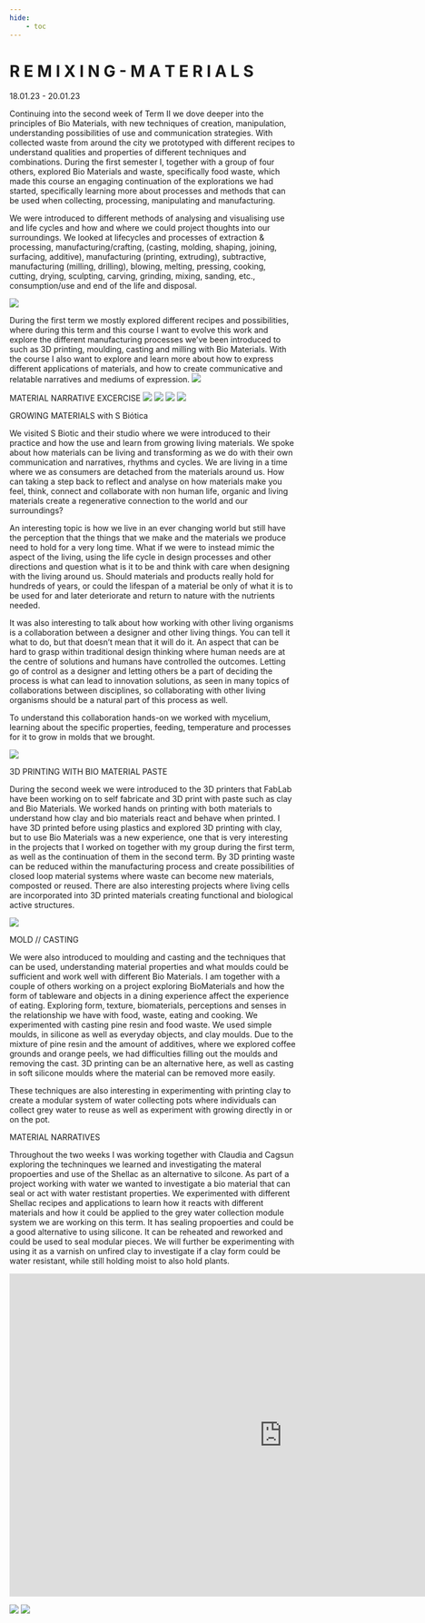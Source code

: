 ```yaml
---
hide:
    - toc
---
```


# R E M I X I N G  -  M A T E R I A L S

18.01.23 - 20.01.23

Continuing into the second week of Term II we dove deeper into the principles of Bio Materials, with new techniques of creation, manipulation, understanding possibilities of use and communication strategies. With collected waste from around the city we prototyped with different recipes to understand qualities and properties of different techniques and combinations. During the first semester I, together with a group of four others, explored Bio Materials and waste, specifically food waste, which made this course an engaging continuation of the explorations we had started, specifically learning more about processes and methods that can be used when collecting, processing, manipulating and manufacturing. 

We were introduced to different methods of analysing and visualising use and life cycles and how and where we could project thoughts into our surroundings. We looked at lifecycles and processes of extraction & processing, manufacturing/crafting, (casting, molding, shaping, joining, surfacing, additive), manufacturing (printing, extruding), subtractive, manufacturing (milling, drilling), blowing, melting, pressing, cooking, cutting, drying, sculpting, carving, grinding, mixing, sanding, etc., consumption/use and end of the life and disposal.

![](../images/RemixingMaterials/process2.jpg)

During the first term we mostly explored different recipes and possibilities, where during this term and this course I want to evolve this work and explore the different manufacturing processes we’ve been introduced to such as 3D printing, moulding, casting and milling with Bio Materials. With the course I also want to explore and learn more about how to express different applications of materials, and how to create communicative and relatable narratives and mediums of expression. 
![](../images/RemixingMaterials/shellac3.jpg)

MATERIAL NARRATIVE EXCERCISE
![](../images/RemixingMaterials/1excercise2.jpg)
![](../images/RemixingMaterials/1excercise3.jpg)
![](../images/RemixingMaterials/1excercise4.jpg)
![](../images/RemixingMaterials/1excercise5.jpg)

GROWING MATERIALS with S Biótica

We visited S Biotic and their studio where we were introduced to their practice and how the use and learn from growing living materials. We spoke about how materials can be living and transforming as we do with their own communication and narratives, rhythms and cycles. We are living in a time where we as consumers are detached from the materials around us. How can taking a step back to reflect and analyse on how materials make you feel, think, connect and collaborate with non human life, organic and living materials create a regenerative connection to the world and our surroundings? 

An interesting topic is how we live in an ever changing world but still have the perception that the things that we make and the materials we produce need to hold for a very long time. What if we were to instead mimic the aspect of the living, using the life cycle in design processes and other directions and question what is it to be and think with care when designing with the living around us. Should materials and products really hold for hundreds of years, or could the lifespan of a material be only of what it is to be used for and later deteriorate and return to nature with the nutrients needed. 

It was also interesting to talk about how working with other living organisms is a collaboration between a designer and other living things. You can tell it what to do, but that doesn’t mean that it will do it. An aspect that can be hard to grasp within traditional design thinking where human needs are at the centre of solutions and humans have controlled the outcomes. Letting go of control as a designer and letting others be a part of deciding the process is what can lead to innovation solutions, as seen in many topics of collaborations between disciplines, so collaborating with other living organisms should be a natural part of this process as well. 

To understand this collaboration hands-on we worked with mycelium, learning about the specific properties, feeding, temperature and processes for it to grow in molds that we brought.  

![](../images/RemixingMaterials/process1.jpg)

3D PRINTING WITH BIO MATERIAL PASTE

During the second week we were introduced to the 3D printers that FabLab have been working on to self fabricate and 3D print with paste such as clay and Bio Materials. We worked hands on printing with both materials to understand how clay and bio materials react and behave when printed. I have 3D printed before using plastics and explored 3D printing with clay, but to use Bio Materials was a new experience, one that is very interesting in the projects that I worked on together with my group during the first term, as well as the continuation of them in the second term. By 3D printing waste can be reduced within the manufacturing process and create possibilities of closed loop material systems where waste can become new materials, composted or reused. There are also interesting projects where living cells are incorporated into 3D printed materials creating functional and biological active structures.

![](../images/RemixingMaterials/3dprint.jpg)

MOLD // CASTING

We were also introduced to moulding and casting and the techniques that can be used, understanding material properties and what moulds could be sufficient and work well with different Bio Materials. I am together with a couple of others working on a project exploring BioMaterials and how the form of tableware and objects in a dining experience affect the experience of eating. Exploring form, texture, biomaterials, perceptions and senses in the relationship we have with food, waste, eating and cooking. We experimented with casting pine resin and food waste. We used simple moulds, in silicone as well as everyday objects, and clay moulds. Due to the mixture of pine resin and the amount of additives, where we explored coffee grounds and orange peels, we had difficulties filling out the moulds and removing the cast. 3D printing can be an alternative here, as well as casting in soft silicone moulds where the material can be removed more easily.

These techniques are also interesting in experimenting with printing clay to create a modular system of water collecting pots where individuals can collect grey water to reuse as well as experiment with growing directly in or on the pot. 

MATERIAL NARRATIVES

Throughout the two weeks I was working together with Claudia and Cagsun exploring the techninques we learned and investigating the materal propoerties and use of the Shellac as an alternative to silcone. As part of a project working with water we wanted to investigate a bio material that can seal or act with water restistant properties. We experimented with different Shellac recipes and applications to learn how it reacts with different materials and how it could be applied to the grey water collection module system we are working on this term. It has sealing propoerties and could be a good alternative to using silicone. It can be reheated and reworked and could be used to seal modular pieces. We will further be experimenting with using it as a varnish on unfired clay to investigate if a clay form could be water resistant, while still holding moist to also hold plants. 

<iframe src="https://docs.google.com/presentation/d/e/2PACX-1vTEK-Wj4RHf5l3vqxigyaCjnflT23GnIZ6B1ugXmonSLfkAWz6iUlFEbV-7d79aj0570C-cCr-3WtRQ/embed?start=false&loop=false&delayms=3000" frameborder="0" width="960" height="569" allowfullscreen="true" mozallowfullscreen="true" webkitallowfullscreen="true"></iframe>

![](../images/RemixingMaterials/shellac1.jpg)
![](../images/RemixingMaterials/shellac2.jpg)